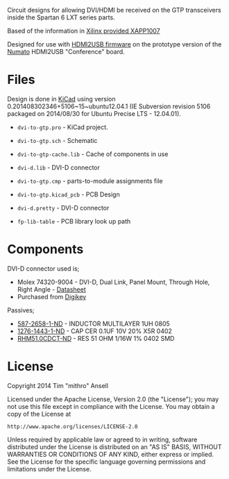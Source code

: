 Circuit designs for allowing DVI/HDMI be received on the GTP transceivers
inside the Spartan 6 LXT series parts.

Based of the information in 
[Xilinx provided XAPP1007](http://www.xilinx.com/support/documentation/application_notes/xapp1077-phy-hdmi-rx-gtp.pdf)

Designed for use with [HDMI2USB firmware](http://github.com/timvideos/HDMI2USB)
on the prototype version of the [Numato](http://numato.com/) HDMI2USB
"Conference" board.

# Files

Design is done in [KiCad](http://www.kicad-pcb.org/) using version
0.201408302346+5106~15~ubuntu12.04.1 (IE Subversion revision 5106 packaged on
2014/08/30 for Ubuntu Precise LTS - 12.04.01).

 * `dvi-to-gtp.pro`         - KiCad project.

  * `dvi-to-gtp.sch`         - Schematic
   * `dvi-to-gtp-cache.lib`  - Cache of components in use
   * `dvi-d.lib`             - DVI-D connector

  * `dvi-to-gtp.cmp`         - parts-to-module assignments file

  * `dvi-to-gtp.kicad_pcb`   - PCB Design
   * `dvi-d.pretty`          - DVI-D connector
   * `fp-lib-table`          - PCB library look up path


# Components

DVI-D connector used is;
 * Molex 74320-9004 - DVI-D, Dual Link, Panel Mount, Through Hole, Right Angle - [Datasheet](http://www.molex.com/pdm_docs/sd/743209004_sd.pdf)
 * Purchased from [Digikey](http://www.digikey.com/product-search/en?KeyWords=WM6095-ND&WT.z_header=search_go)

Passives;
 * [587-2658-1-ND](http://www.digikey.com/product-detail/en/LK21251R0K-T/587-2658-1-ND/2350029) - INDUCTOR MULTILAYER 1UH 0805
 * [1276-1443-1-ND](http://www.digikey.com/product-detail/en/CL05A104MP5NNNC/1276-1443-1-ND/3889529) - CAP CER 0.1UF 10V 20% X5R 0402
 * [RHM51.0CDCT-ND](http://www.digikey.com/product-detail/en/MCR01MRTF51R0/RHM51.0CDCT-ND/2796435) - RES 51 OHM 1/16W 1% 0402 SMD


# License

Copyright 2014 Tim "mithro" Ansell

Licensed under the Apache License, Version 2.0 (the "License");
you may not use this file except in compliance with the License.
You may obtain a copy of the License at

    http://www.apache.org/licenses/LICENSE-2.0

Unless required by applicable law or agreed to in writing, software
distributed under the License is distributed on an "AS IS" BASIS,
WITHOUT WARRANTIES OR CONDITIONS OF ANY KIND, either express or implied.
See the License for the specific language governing permissions and
limitations under the License.
